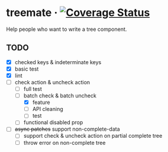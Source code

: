 # treemate · [![Coverage Status](https://coveralls.io/repos/github/07akioni/treemate/badge.svg)](https://coveralls.io/github/07akioni/treemate)

Help people who want to write a tree component.

## TODO
- [x] checked keys & indeterminate keys
- [x] basic test
- [x] lint
- [ ] check action & uncheck action
  - [ ] full test
  - [ ] batch check & batch uncheck
    - [x] feature
    - [ ] API cleaning
    - [ ] test
  - [ ] functional disabled prop
- [ ] <del>async patches</del> support non-complete-data
  - [ ] support check & uncheck action on partial complete tree
  - [ ] throw error on non-complete tree
